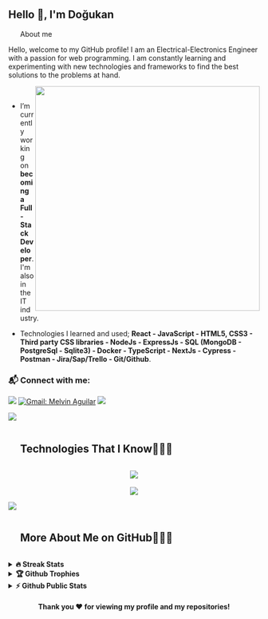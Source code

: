 
<h2>Hello 👋, I'm Doğukan</h2>

<!--h2 without bottom border-->
<div id="user-content-toc">
  <ul align="left">
    <summary>About me</summary>
  </ul>
</div>

<p>Hello, welcome to my GitHub profile! I am an Electrical-Electronics Engineer with a passion for web programming. I am constantly learning and experimenting with new technologies and frameworks to find the best solutions to the problems at hand. </p>
   

 <picture> <img src="https://www.aalpha.net/wp-content/uploads/2020/12/full-stack-development.gif" align="right"  width = 450px /> </picture> <br>
  
- I’m currently working on **becoming a Full-Stack Developer**. I'm also in the IT industry.
  
- Technologies I learned and used; **React - JavaScript - HTML5, CSS3 - Third party CSS libraries - NodeJs - ExpressJs - SQL (MongoDB - PostgreSql - Sqlite3) - Docker - TypeScript - NextJs - Cypress - Postman - Jira/Sap/Trello - Git/Github**.

### 📬 Connect with me: 
[![](https://img.shields.io/badge/linkedin-%230077B5.svg?&style=for-the-badge&logo=linkedin&logoColor=white)](https://www.linkedin.com/in/dogukansk/)
[![Gmail: Melvin Aguilar](https://img.shields.io/badge/-gmail-red?style=for-the-badge&logo=Gmail&logoColor=white&link=mailto:sakardogukan@gmail.com)](mailto:sakardogukan@gmail.com)
![](https://komarev.com/ghpvc/?username=sakardogukan&color=blue&style=for-the-badge)

<img src="https://user-images.githubusercontent.com/73097560/115834477-dbab4500-a447-11eb-908a-139a6edaec5c.gif" >
<div id="user-content-toc">
  <ul>
    <summary><h2 style="display: inline-block">Technologies That I Know👨🏻‍💻</h2></summary>
  </ul>
</div>
<!--tech stack icons-->
<p align="center">
  <a href="https://skillicons.dev">
    <img src="https://skillicons.dev/icons?i=html,css,js,ts,react,nextjs,redux,bootstrap,tailwind,sass,nodejs,mongodb,sqlite,mysql&perline=15" />
    </br></br>
    <img src="https://skillicons.dev/icons?i=express,docker,postman,github,vercel,git,vscode,&perline=7" />
  </a>
</p>

<img src="https://user-images.githubusercontent.com/73097560/115834477-dbab4500-a447-11eb-908a-139a6edaec5c.gif" >

<div id="user-content-toc">
  <ul>
    <summary><h2 style="display: inline-block"> More About Me on GitHub👨🏻‍💻</h2></summary>
  </ul>
</div>

<details>
<summary><b>🔥 Streak Stats</b></summary>
<br>

<a href=""> <img src="https://github-readme-streak-stats.herokuapp.com/?user=sakardogukan&theme=transparent&border_radius=4.4&exclude_days=Sun&card_width=390" alt="dogukan"> </a>

<!-- [![GitHub Streak](http://github-readme-streak-stats.herokuapp.com?user=sakardogukan&theme=transparent&border_radius=4.4&exclude_days=Sun&card_width=390)](https://git.io/streak-stats) -->
</details>

<details>
<summary><b>🏆 Github Trophies</b></summary>
<br>
<img align="center" src="https://github-profile-trophy.vercel.app/?username=sakardogukan&theme=radical&no-frame=false&no-bg=true&margin-w=4" alt="MelvinAguilar" />
</details>

<details>
<summary><b>⚡ Github Public Stats</b></summary>
<br>
<img src="https://github-readme-stats.vercel.app/api?username=sakardogukan&theme=synthwave&hide_border=false&include_all_commits=true&count_private=true" alt="Dogukan" height="165" width="420"/>&nbsp;<img src="https://github-readme-stats.vercel.app/api/top-langs?username=sakardogukan&show_icons=true&locale=en&layout=compact" alt="Dogukan" height="165" width="420">
</details>
  
  
<h4 align="center">Thank you ❤️ for viewing my profile and my repositories!</h4>
